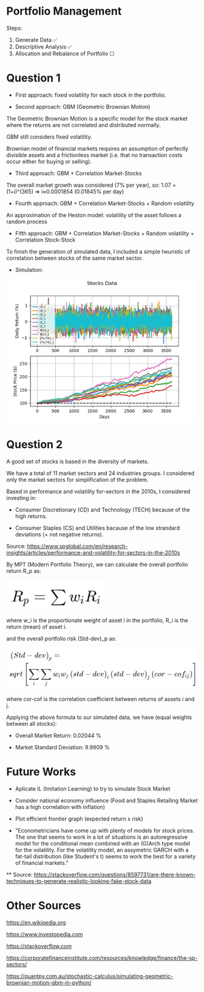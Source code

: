# Portfolio Management

Steps:

1. Generate Data ✅
2. Descriptive Analysis ✅
3. Allocation and Rebalance of Portfolio ☐

# Question 1

* First approach: fixed volatility for each stock in the portfolio.

* Second approach: GBM (Geometric Brownian Motion)

The Geometric Brownian Motion is a specific model for the stock market where the returns are not correlated and distributed normally.

GBM still considers fixed volatility.

Brownian model of financial markets requires an assumption of perfectly divisible assets and a frictionless market (i.e. that no transaction costs occur either for buying or selling).

* Third approach: GBM + Correlation Market-Stocks

The overall market growth was considered (7% per year), so: 1.07 = (1+i)^(365) => i≈0.0001854 (0.01845% per day)

* Fourth approach: GBM + Correlation Market-Stocks + Random volatility

An approximation of the Heston model: volatility of the asset follows a random process

* Fifth approach: GBM + Correlation Market-Stocks + Random volatility + Correlation Stock-Stock

To finish the generation of simulated data, I included a simple heuristic of correlation between stocks of the same market sector.

* Simulation:

<img src="output/Sample-10stocks-3650days.png" alt="Stock Market Simulation">

# Question 2

A good set of stocks is based in the diversity of markets.

We have a total of 11 market sectors and 24 industries groups. I considered only the market sectors for simplification of the problem.

Based in performance and volatility for-sectors in the 2010s, I considered investing in:

* Consumer Discretionary (CD) and Technology (TECH) because of the high returns.

* Consumer Staples (CS) and Utilities bacause of the low strandard deviations (+ not negative returns).

Source: https://www.spglobal.com/en/research-insights/articles/performance-and-volatility-for-sectors-in-the-2010s

By MPT (Modern Portfolio Theory), we can calculate the overall portfolio return R_p as:

<img src="images/overall_portfolio_return.png" alt="Overall Portfolio Return Formula">

where w_i is the proportionate weight of asset i in the portfolio, R_i is the return (mean) of asset i.

and the overall portfolio risk (Std-dev)_p as:

<img src="images/overall_portfolio_risk.png" alt="Overall Portfolio Risk Formula">

where cor-cof is the correlation coefficient between returns of assets i and j.

Applying the above formula to our simulated data, we have (equal weights between all stocks):

* Overall Market Return: 0.02044 %

* Market Standard Deviation: 9.9909 %

# Future Works

* Aplicate IL (Imitation Learning) to try to simulate Stock Market

* Consider national economy influence (Food and Staples Retailing Market has a high correlation with inflation)

* Plot  efficient frontier graph (expected return x risk)

* "Econometricians have come up with plenty of models for stock prices. The one that seems to work in a lot of situations is an autoregressive model for the conditional mean combined with an (G)Arch type model for the volatility. For the volatility model, an assymetric GARCH with a fat-tail distribution (like Student's t) seems to work the best for a variety of financial markets."

** Source: https://stackoverflow.com/questions/8597731/are-there-known-techniques-to-generate-realistic-looking-fake-stock-data

# Other Sources

https://en.wikipedia.org

https://www.investopedia.com

https://stackoverflow.com

https://corporatefinanceinstitute.com/resources/knowledge/finance/the-sp-sectors/

https://quantpy.com.au/stochastic-calculus/simulating-geometric-brownian-motion-gbm-in-python/
